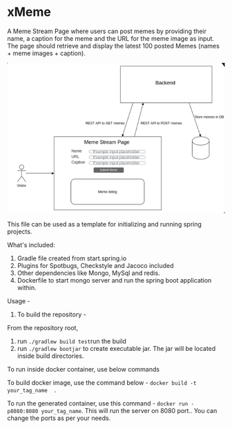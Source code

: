 # xMeme
A Meme Stream Page where users can post memes by providing their name, a caption for the meme and the URL for the meme image as input. The page should retrieve and display the latest 100 posted Memes (names + meme images + caption).

![Backend structure](amanbisht9-ME_BUILDOUT_XMEME_JAVA-master/screenshots//s1.png)

This file can be used as a template for initializing and running spring projects.

What's included: 
1. Gradle file created from start.spring.io
2. Plugins for Spotbugs, Checkstyle and Jacoco included
3. Other dependencies like Mongo, MySql and redis.
4. Dockerfile to start mongo server and run the spring boot application within.

Usage - 

1. To build the repository - 

From the repository root, 

1. run `./gradlew build test`run the build
2. run `./gradlew bootjar` to create executable jar. The jar will be located inside build directories.

To run inside docker container, use below commands

To build docker image, use the command below - `docker build -t your_tag_name  .`

To run the generated container, use this command - `docker run -p8080:8080 your_tag_name`. This will run the server on 8080 port.. You can change the ports as per your needs.
